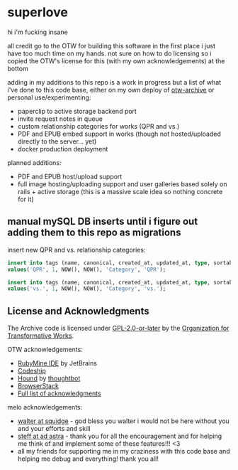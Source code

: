 superlove
=========
hi i'm fucking insane

all credit go to the OTW for building this software in the first place i just have too much time on my hands. not sure on how to do licensing so i copied the OTW's license for this (with my own acknowledgements) at the bottom

adding in my additions to this repo is a work in progress but a list of what i've done to this code base, either on my own deploy of [otw-archive](https://superlove.sayitditto.net/) or personal use/experimenting:
* paperclip to active storage backend port
* invite request notes in queue
* custom relationship categories for works (QPR and vs.)
* PDF and EPUB embed support in works (though not hosted/uploaded directly to the server... yet)
* docker production deployment

planned additions:
* PDF and EPUB host/upload support
* full image hosting/uploading support and user galleries based solely on rails + active storage (this is a massive scale idea so nothing concrete for it)

manual mySQL DB inserts until i figure out adding them to this repo as migrations
----------
insert new QPR and vs. relationship categories:
```sql
insert into tags (name, canonical, created_at, updated_at, type, sortable_name)
values('QPR', 1, NOW(), NOW(), 'Category', 'QPR');
```
```sql
insert into tags (name, canonical, created_at, updated_at, type, sortable_name)
values('vs.', 1, NOW(), NOW(), 'Category', 'vs.');
```

License and Acknowledgments
----------
The Archive code is licensed under [GPL-2.0-or-later](https://www.gnu.org/licenses/gpl-2.0.html) by the [Organization for Transformative Works](https://www.transformativeworks.org/).

OTW acknowledgements:

* [RubyMine IDE](https://www.jetbrains.com/ruby/) by JetBrains
* [Codeship](https://codeship.com/)
* [Hound](https://houndci.com/) by [thoughtbot](https://thoughtbot.com/)
* [BrowserStack](https://www.browserstack.com)
* [Full list of acknowledgments](ACKNOWLEDGMENTS.md)

melo acknowledgements:

* [walter at squidge](https://squidge.org) - god bless you walter i would not be here without you and your efforts and skill
* [steff at ad astra](https://www.adastrafanfic.com/) - thank you for all the encouragement and for helping me think of and implement some of these features!!! <3
* all my friends for supporting me in my craziness with this code base and helping me debug and everything! thank you all!
